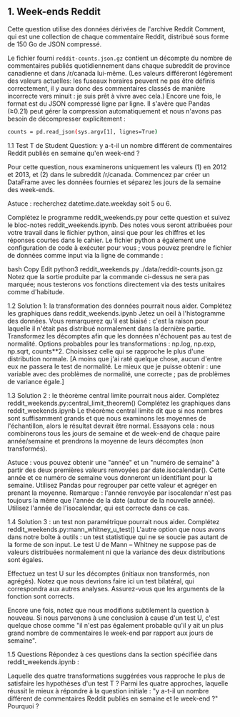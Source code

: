 ## 1. Week-ends Reddit

Cette question utilise des données dérivées de l'archive Reddit Comment, qui est une collection de chaque commentaire Reddit, distribué sous forme de 150 Go de JSON compressé.

Le fichier fourni `reddit-counts.json.gz` contient un décompte du nombre de commentaires publiés quotidiennement dans chaque subreddit de province canadienne et dans /r/canada lui-même.
(Les valeurs différeront légèrement des valeurs actuelles: les fuseaux horaires peuvent ne pas être définis correctement, il y aura donc des commentaires classés de manière incorrecte vers minuit : je suis prêt à vivre avec cela.)
Encore une fois, le format est du JSON compressé ligne par ligne. Il s'avère que Pandas (≥0.21) peut gérer la compression automatiquement et nous n'avons pas besoin de décompresser explicitement :
```bash
counts = pd.read_json(sys.argv[1], lignes=True)
```
1.1 Test T de Student
Question: y a-t-il un nombre différent de commentaires Reddit publiés en semaine qu'en week-end ?

Pour cette question, nous examinerons uniquement les valeurs (1) en 2012 et 2013, et (2) dans le subreddit /r/canada. Commencez par créer un DataFrame avec les données fournies et séparez les jours de la semaine des week-ends.

Astuce : recherchez datetime.date.weekday soit 5 ou 6.

Complétez le programme reddit_weekends.py pour cette question et suivez le bloc-notes reddit_weekends.ipynb. Des notes vous seront attribuées pour votre travail dans le fichier python, ainsi que pour les chiffres et les réponses courtes dans le cahier. Le fichier python a également une configuration de code à exécuter pour vous ; vous pouvez prendre le fichier de données comme input via la ligne de commande :

bash
Copy
Edit
python3 reddit_weekends.py ./data/reddit-counts.json.gz
Notez que la sortie produite par la commande ci-dessus ne sera pas marquée; nous testerons vos fonctions directement via des tests unitaires comme d'habitude.

1.2 Solution 1: la transformation des données pourrait nous aider.
Complétez les graphiques dans reddit_weekends.ipynb
Jetez un oeil à l'histogramme des données. Vous remarquerez qu'il est biaisé : c'est la raison pour laquelle il n'était pas distribué normalement dans la dernière partie. Transformez les décomptes afin que les données n'échouent pas au test de normalité. Options probables pour les transformations : np.log, np.exp, np.sqrt, counts**2. Choisissez celle qui se rapproche le plus d'une distribution normale. [A moins que j'ai raté quelque chose, aucun d'entre eux ne passera le test de normalité. Le mieux que je puisse obtenir : une variable avec des problèmes de normalité, une correcte ; pas de problèmes de variance égale.]

1.3 Solution 2 : le théorème central limite pourrait nous aider.
Complétez reddit_weekends.py:central_limit_theorem()
Complétez les graphiques dans reddit_weekends.ipynb
Le théorème central limite dit que si nos nombres sont suffisamment grands et que nous examinons les moyennes de l'échantillon, alors le résultat devrait être normal. Essayons cela : nous combinerons tous les jours de semaine et de week-end de chaque paire année/semaine et prendrons la moyenne de leurs décomptes (non transformés).

Astuce : vous pouvez obtenir une "année" et un "numéro de semaine" à partir des deux premières valeurs renvoyées par date.isocalendar(). Cette année et ce numéro de semaine vous donneront un identifiant pour la semaine. Utilisez Pandas pour regrouper par cette valeur et agréger en prenant la moyenne. Remarque : l'année renvoyée par isocalendar n'est pas toujours la même que l'année de la date (autour de la nouvelle année). Utilisez l'année de l'isocalendar, qui est correcte dans ce cas.

1.4 Solution 3 : un test non paramétrique pourrait nous aider.
Complétez reddit_weekends.py:mann_whitney_u_test()
L'autre option que nous avons dans notre boîte à outils : un test statistique qui ne se soucie pas autant de la forme de son input. Le test U de Mann – Whitney ne suppose pas de valeurs distribuées normalement ni que la variance des deux distributions sont égales.

Effectuez un test U sur les décomptes (initiaux non transformés, non agrégés). Notez que nous devrions faire ici un test bilatéral, qui correspondra aux autres analyses. Assurez-vous que les arguments de la fonction sont corrects.

Encore une fois, notez que nous modifions subtilement la question à nouveau. Si nous parvenons à une conclusion à cause d'un test U, c'est quelque chose comme "il n'est pas également probable qu'il y ait un plus grand nombre de commentaires le week-end par rapport aux jours de semaine".

1.5 Questions
Répondez à ces questions dans la section spécifiée dans reddit_weekends.ipynb :

Laquelle des quatre transformations suggérées vous rapproche le plus de satisfaire les hypothèses d'un test T ?
Parmi les quatre approches, laquelle réussit le mieux à répondre à la question initiale : "y a-t-il un nombre différent de commentaires Reddit publiés en semaine et le week-end ?" Pourquoi ?



